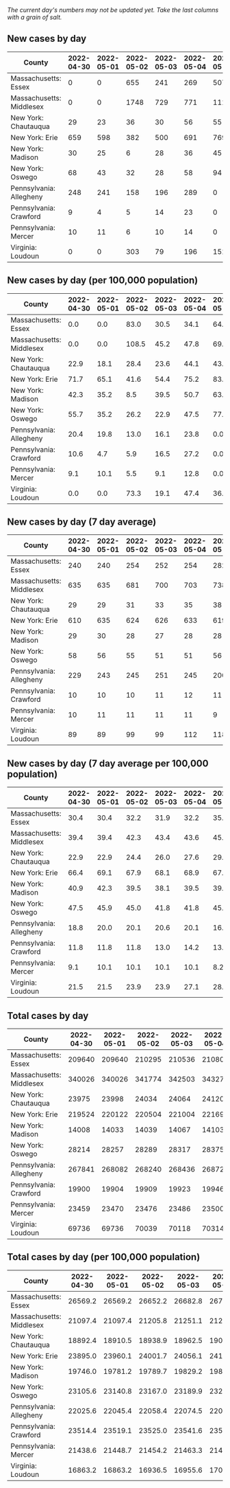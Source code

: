 _The current day's numbers may not be updated yet. Take the last columns with a grain of salt._
## New cases by day

| County | 2022-04-30 | 2022-05-01 | 2022-05-02 | 2022-05-03 | 2022-05-04 | 2022-05-05 | 2022-05-06 |
| --- | --- | --- | --- | --- | --- | --- | --- |
| Massachusetts: Essex | 0 | 0 | 655 | 241 | 269 | 507 | 339 |
| Massachusetts: Middlesex | 0 | 0 | 1748 | 729 | 771 | 1119 | 993 |
| New York: Chautauqua | 29 | 23 | 36 | 30 | 56 | 55 | 48 |
| New York: Erie | 659 | 598 | 382 | 500 | 691 | 769 | 744 |
| New York: Madison | 30 | 25 | 6 | 28 | 36 | 45 | 27 |
| New York: Oswego | 68 | 43 | 32 | 28 | 58 | 94 | 66 |
| Pennsylvania: Allegheny | 248 | 241 | 158 | 196 | 289 | 0 |  |
| Pennsylvania: Crawford | 9 | 4 | 5 | 14 | 23 | 0 |  |
| Pennsylvania: Mercer | 10 | 11 | 6 | 10 | 14 | 0 |  |
| Virginia: Loudoun | 0 | 0 | 303 | 79 | 196 | 151 | 168 |

## New cases by day (per 100,000 population)

| County | 2022-04-30 | 2022-05-01 | 2022-05-02 | 2022-05-03 | 2022-05-04 | 2022-05-05 | 2022-05-06 |
| --- | --- | --- | --- | --- | --- | --- | --- |
| Massachusetts: Essex | 0.0 | 0.0 | 83.0 | 30.5 | 34.1 | 64.3 | 43.0 |
| Massachusetts: Middlesex | 0.0 | 0.0 | 108.5 | 45.2 | 47.8 | 69.4 | 61.6 |
| New York: Chautauqua | 22.9 | 18.1 | 28.4 | 23.6 | 44.1 | 43.3 | 37.8 |
| New York: Erie | 71.7 | 65.1 | 41.6 | 54.4 | 75.2 | 83.7 | 81.0 |
| New York: Madison | 42.3 | 35.2 | 8.5 | 39.5 | 50.7 | 63.4 | 38.1 |
| New York: Oswego | 55.7 | 35.2 | 26.2 | 22.9 | 47.5 | 77.0 | 54.1 |
| Pennsylvania: Allegheny | 20.4 | 19.8 | 13.0 | 16.1 | 23.8 | 0.0 |  |
| Pennsylvania: Crawford | 10.6 | 4.7 | 5.9 | 16.5 | 27.2 | 0.0 |  |
| Pennsylvania: Mercer | 9.1 | 10.1 | 5.5 | 9.1 | 12.8 | 0.0 |  |
| Virginia: Loudoun | 0.0 | 0.0 | 73.3 | 19.1 | 47.4 | 36.5 | 40.6 |

## New cases by day (7 day average)

| County | 2022-04-30 | 2022-05-01 | 2022-05-02 | 2022-05-03 | 2022-05-04 | 2022-05-05 | 2022-05-06 |
| --- | --- | --- | --- | --- | --- | --- | --- |
| Massachusetts: Essex | 240 | 240 | 254 | 252 | 254 | 282 | 287 |
| Massachusetts: Middlesex | 635 | 635 | 681 | 700 | 703 | 738 | 766 |
| New York: Chautauqua | 29 | 29 | 31 | 33 | 35 | 38 | 40 |
| New York: Erie | 610 | 635 | 624 | 626 | 633 | 619 | 620 |
| New York: Madison | 29 | 30 | 28 | 27 | 28 | 28 | 28 |
| New York: Oswego | 58 | 56 | 55 | 51 | 51 | 56 | 56 |
| Pennsylvania: Allegheny | 229 | 243 | 245 | 251 | 245 | 200 |  |
| Pennsylvania: Crawford | 10 | 10 | 10 | 11 | 12 | 11 |  |
| Pennsylvania: Mercer | 10 | 11 | 11 | 11 | 11 | 9 |  |
| Virginia: Loudoun | 89 | 89 | 99 | 99 | 112 | 118 | 128 |

## New cases by day (7 day average per 100,000 population)

| County | 2022-04-30 | 2022-05-01 | 2022-05-02 | 2022-05-03 | 2022-05-04 | 2022-05-05 | 2022-05-06 |
| --- | --- | --- | --- | --- | --- | --- | --- |
| Massachusetts: Essex | 30.4 | 30.4 | 32.2 | 31.9 | 32.2 | 35.7 | 36.4 |
| Massachusetts: Middlesex | 39.4 | 39.4 | 42.3 | 43.4 | 43.6 | 45.8 | 47.5 |
| New York: Chautauqua | 22.9 | 22.9 | 24.4 | 26.0 | 27.6 | 29.9 | 31.5 |
| New York: Erie | 66.4 | 69.1 | 67.9 | 68.1 | 68.9 | 67.4 | 67.5 |
| New York: Madison | 40.9 | 42.3 | 39.5 | 38.1 | 39.5 | 39.5 | 39.5 |
| New York: Oswego | 47.5 | 45.9 | 45.0 | 41.8 | 41.8 | 45.9 | 45.9 |
| Pennsylvania: Allegheny | 18.8 | 20.0 | 20.1 | 20.6 | 20.1 | 16.4 |  |
| Pennsylvania: Crawford | 11.8 | 11.8 | 11.8 | 13.0 | 14.2 | 13.0 |  |
| Pennsylvania: Mercer | 9.1 | 10.1 | 10.1 | 10.1 | 10.1 | 8.2 |  |
| Virginia: Loudoun | 21.5 | 21.5 | 23.9 | 23.9 | 27.1 | 28.5 | 31.0 |

## Total cases by day

| County | 2022-04-30 | 2022-05-01 | 2022-05-02 | 2022-05-03 | 2022-05-04 | 2022-05-05 | 2022-05-06 |
| --- | --- | --- | --- | --- | --- | --- | --- |
| Massachusetts: Essex | 209640 | 209640 | 210295 | 210536 | 210805 | 211312 | 211651 |
| Massachusetts: Middlesex | 340026 | 340026 | 341774 | 342503 | 343274 | 344393 | 345386 |
| New York: Chautauqua | 23975 | 23998 | 24034 | 24064 | 24120 | 24175 | 24223 |
| New York: Erie | 219524 | 220122 | 220504 | 221004 | 221695 | 222464 | 223208 |
| New York: Madison | 14008 | 14033 | 14039 | 14067 | 14103 | 14148 | 14175 |
| New York: Oswego | 28214 | 28257 | 28289 | 28317 | 28375 | 28469 | 28535 |
| Pennsylvania: Allegheny | 267841 | 268082 | 268240 | 268436 | 268725 | 268725 |  |
| Pennsylvania: Crawford | 19900 | 19904 | 19909 | 19923 | 19946 | 19946 |  |
| Pennsylvania: Mercer | 23459 | 23470 | 23476 | 23486 | 23500 | 23500 |  |
| Virginia: Loudoun | 69736 | 69736 | 70039 | 70118 | 70314 | 70465 | 70633 |

## Total cases by day (per 100,000 population)

| County | 2022-04-30 | 2022-05-01 | 2022-05-02 | 2022-05-03 | 2022-05-04 | 2022-05-05 | 2022-05-06 |
| --- | --- | --- | --- | --- | --- | --- | --- |
| Massachusetts: Essex | 26569.2 | 26569.2 | 26652.2 | 26682.8 | 26716.8 | 26781.1 | 26824.1 |
| Massachusetts: Middlesex | 21097.4 | 21097.4 | 21205.8 | 21251.1 | 21298.9 | 21368.3 | 21429.9 |
| New York: Chautauqua | 18892.4 | 18910.5 | 18938.9 | 18962.5 | 19006.6 | 19050.0 | 19087.8 |
| New York: Erie | 23895.0 | 23960.1 | 24001.7 | 24056.1 | 24131.3 | 24215.0 | 24296.0 |
| New York: Madison | 19746.0 | 19781.2 | 19789.7 | 19829.2 | 19879.9 | 19943.3 | 19981.4 |
| New York: Oswego | 23105.6 | 23140.8 | 23167.0 | 23189.9 | 23237.4 | 23314.4 | 23368.5 |
| Pennsylvania: Allegheny | 22025.6 | 22045.4 | 22058.4 | 22074.5 | 22098.3 | 22098.3 |  |
| Pennsylvania: Crawford | 23514.4 | 23519.1 | 23525.0 | 23541.6 | 23568.8 | 23568.8 |  |
| Pennsylvania: Mercer | 21438.6 | 21448.7 | 21454.2 | 21463.3 | 21476.1 | 21476.1 |  |
| Virginia: Loudoun | 16863.2 | 16863.2 | 16936.5 | 16955.6 | 17003.0 | 17039.5 | 17080.1 |
